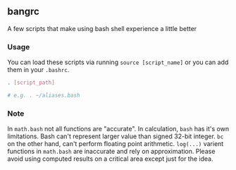 ## bangrc
A few scripts that make using bash shell experience a little better

### Usage
You can load these scripts via running `source [script_name]` or you can add them in your `.bashrc`.
```bash
. [script_path]

# e.g. . ~/aliases.bash
```

### Note
In `math.bash` not all functions are "accurate". In calculation, `bash` has it's own limitations. Bash can't represent larger value than
signed 32-bit integer. `bc` on the other hand, can't perform floating point arithmetic. `log(...)` varient functions in `math.bash` are inaccurate
and rely on approximation. Please avoid using computed results on a critical area except just for the idea.

